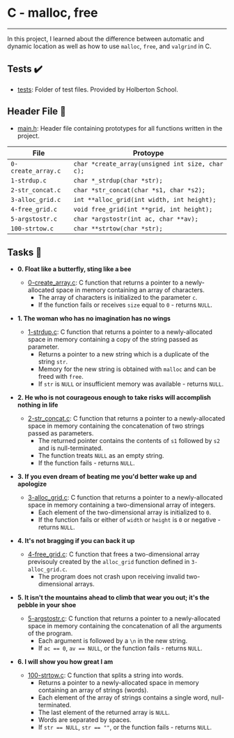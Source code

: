 # C - malloc, free
-----------
In this project, I learned about the difference between automatic
and dynamic location as well as how to use `malloc`, `free`, and `valgrind` in C.

## Tests :heavy_check_mark:

* [tests](./tests): Folder of test files. Provided by Holberton School.

## Header File :file_folder:

* [main.h](./main.h): Header file containing prototypes for all functions written
in the project.

| File               | Protoype                                         |
| ------------------ | ------------------------------------------------ |
| `0-create_array.c` | `char *create_array(unsigned int size, char c);` |
| `1-strdup.c`       | `char *_strdup(char *str);`                      |
| `2-str_concat.c`   | `char *str_concat(char *s1, char *s2);`          |
| `3-alloc_grid.c`   | `int **alloc_grid(int width, int height);`       |
| `4-free_grid.c`    | `void free_grid(int **grid, int height);`        |
| `5-argstostr.c`    | `char *argstostr(int ac, char **av);`            |
| `100-strtow.c`     | `char **strtow(char *str);`                      |

## Tasks :page_with_curl:

* **0. Float like a butterfly, sting like a bee**
  * [0-create_array.c](./0-create_array.c): C function that returns a pointer to a
  newly-allocated space in memory containing an array of characters.
    * The array of characters is initialized to the parameter `c`.
    * If the function fails or receives `size` equal to `0` - returns `NULL`.

* **1. The woman who has no imagination has no wings**
  * [1-strdup.c](./1-strdup.c): C function that returns a pointer to a newly-allocated space
  in memory containing a copy of the string passed as parameter.
    * Returns a pointer to a new string which is a duplicate of the string `str`.
    * Memory for the new string is obtained with `malloc` and can be freed with `free`.
    * If `str` is `NULL` or insufficient memory was available - returns `NULL`.

* **2. He who is not courageous enough to take risks will accomplish nothing in life**
  * [2-str_concat.c](./2-str_concat.c): C function that returns a pointer to a
  newly-allocated space in memory containing the concatenation of two strings passed as
  parameters.
    * The returned pointer contains the contents of `s1` followed by `s2` and is
    null-terminated.
    * The function treats `NULL` as an empty string.
    * If the function fails - returns `NULL`.

* **3. If you even dream of beating me you'd better wake up and apologize**
  * [3-alloc_grid.c](./3-alloc_grid.c): C function that returns a
  pointer to a newly-allocated space in memory containing a two-dimensional array of integers.
    * Each element of the two-dimensional array is initialized to `0`.
    * If the function fails or either of `width` or `height` is
    `0` or negative - returns `NULL`.

* **4. It's not bragging if you can back it up**
  * [4-free_grid.c](./4-free_grid.c): C function that frees a two-dimensional array previsouly
  created by the `alloc_grid` function defined in `3-alloc_grid.c`.
    * The program does not crash upon receiving invalid two-dimensional arrays.

* **5. It isn't the mountains ahead to climb that wear you out; it's the pebble in your shoe**
  * [5-argstostr.c](./5-argstostr.c): C function that returns a pointer to a
  newly-allocated space in memory containing the concatenation of all the arguments of the
  program.
    * Each argument is followed by a `\n` in the new string.
    * If `ac == 0`, `av == NULL`, or the function fails - returns `NULL`.

* **6. I will show you how great I am**
  * [100-strtow.c](./100-strtow.c): C function that splits a string into words.
    * Returns a pointer to a newly-allocated space in memory containing
    an array of strings (words).
    * Each element of the array of strings contains a single word, null-terminated.
    * The last element of the returned array is `NULL`.
    * Words are separated by spaces.
    * If `str == NULL`, `str == ""`, or the function fails - returns `NULL`.
